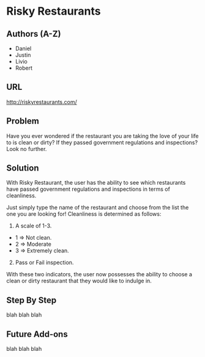 # Risky Restaurants

## Authors (A-Z)

- Daniel
- Justin
- Livio
- Robert

## URL

http://riskyrestaurants.com/

Problem
---
Have you ever wondered if the restaurant you are taking the love of your life to is clean or dirty? If they passed government regulations and inspections? Look no further.

Solution
---
With Risky Restaurant, the user has the ability to see which restaurants have passed government regulations and inspections in terms of cleanliness. 

Just simply type the name of the restaurant and choose from the list the one you are looking for!
Cleanliness is determined as follows: 
1)	A scale of 1-3.
  -	1 => Not clean.
  - 2 => Moderate
  -	3 => Extremely clean.
2)	Pass or Fail inspection.

With these two indicators, the user now possesses the ability to choose a clean or dirty restaurant that they would like to indulge in. 

Step By Step
---
blah blah blah

Future Add-ons
---
blah blah blah
